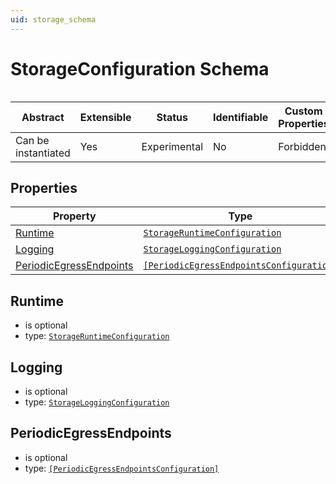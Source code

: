 ```yaml
---
uid: storage_schema
---
```


# StorageConfiguration Schema

```

```

| Abstract            | Extensible | Status       | Identifiable | Custom Properties | Additional Properties | Defined In                                               |
| ------------------- | ---------- | ------------ | ------------ | ----------------- | --------------------- | -------------------------------------------------------- |
| Can be instantiated | Yes        | Experimental | No           | Forbidden         | Forbidden             | [Modbus_Logging_schema.json](Modbus_Logging_schema.json) |

## Properties

| Property                                        | Type      | Required | Nullable | Defined by                            |
| ----------------------------------------------- | --------- | -------- | -------- | ------------------------------------- |
| [Runtime](#runtime)         | [`StorageRuntimeConfiguration`](xref:storage_Runtime_schema) | Optional | Yes      | StorageRuntimeConfiguration |
| [Logging](#logging) | [`StorageLoggingConfiguration`](xref:Storage_Logging_schema) | Optional | Yes      | StorageLoggingConfiguration |
| [PeriodicEgressEndpoints](#periodicegressendpoints) | [`[PeriodicEgressEndpointsConfiguration]`](xref:storage_PeriodicEgressEndpoints_schema) | Optional | Yes      | PeriodicEgressEndpointsConfiguration |

## Runtime

- is optional
- type: [`StorageRuntimeConfiguration`](xref:storage_Runtime_schema)

## Logging

- is optional
- type: [`StorageLoggingConfiguration`](xref:Storage_Logging_schema)

## PeriodicEgressEndpoints

- is optional
- type: [`[PeriodicEgressEndpointsConfiguration]`](xref:storage_PeriodicEgressEndpoints_schema)
